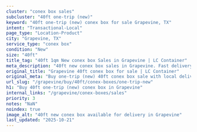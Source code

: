 ```yaml
---
cluster: "conex box sales"
subcluster: "40ft one-trip (new)"
keyword: "40ft one-trip (new) conex box for sale Grapevine, TX"
intent: "Transactional-Local"
page_type: "Location-Product"
city: "Grapevine, TX"
service_type: "conex box"
condition: "New"
size: "40ft"
title_tag: "40ft 1qm New conex box Sales in Grapevine | LC Container"
meta_description: "40ft new conex box sales in Grapevine. Fast delivery, competitive pricing. Serving conex boxes area. Quote ID: USC. Call (214) 524-4168 for your free quote today."
original_title: "Grapevine 40ft conex box for sale | LC Container"
original_meta: "Buy one-trip (new) 40ft conex box sale with local delivery in Grapevine, TX. LC Container — local Since 2003. Request a fast quote today."
url_slug: "/grapevine/buy/40ft/conex-boxes/one-trip-new"
h1: "Buy 40ft one-trip (new) conex box in Grapevine"
internal_links: "/grapevine/conex-boxes/sales"
priority: 3
notes: "NaN"
noindex: true
image_alt: "40ft new conex box available for delivery in Grapevine"
last_updated: "2025-10-21"
---
```


<!-- TODO: Add unique city/inventory copy, images, and internal links here. -->
